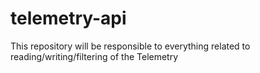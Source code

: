 # telemetry-api
This repository will be responsible to everything related to reading/writing/filtering of the Telemetry
